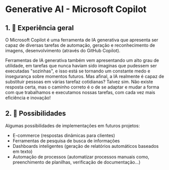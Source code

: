 # Generative AI - Microsoft Copilot

## 1. 📖 Experiência geral
O Microsoft Copilot é uma ferramenta de IA generativa que apresenta ser capaz de diversas tarefas de automação, geração e reconhecimento de imagens, desenvolvimento (através do GitHub Copilot).

Ferramentas de IA generativa também vem apresentando um alto grau de utilidade, em tarefas que nunca haviam sido imaginas que pudessem ser executadas "sozinhas", e isso está se tornando um constante medo e insegurança sobre momentos futuros. Mas afinal, a IA realmente é capaz de substituir pessoas em várias tarefaz cotidianas? Talvez sim. Não existe resposta certa, mas o caminho correto é o de se adaptar e mudar a forma com que trabalhamos e executamos nossas tarefas, com cada vez mais eficiência e inovação!

## 2. 💫 Possibilidades
Algumas possibilidades de implementações em futuros projetos:
- E-commerce (respostas dinãmicas para clientes)
- Ferramentas de pesquisa de busca de informações
- Dashboards inteligentes (geração de relatórios automáticos baseados em texto)
- Automação de processos (automatizar processos manuais como, preenchimento de planilhas, verificação de documentação...)